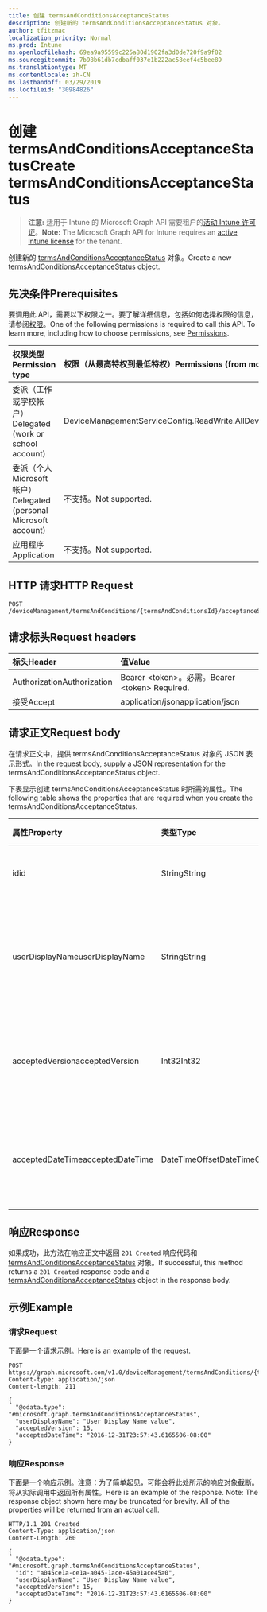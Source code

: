 ```yaml
---
title: 创建 termsAndConditionsAcceptanceStatus
description: 创建新的 termsAndConditionsAcceptanceStatus 对象。
author: tfitzmac
localization_priority: Normal
ms.prod: Intune
ms.openlocfilehash: 69ea9a95599c225a80d1902fa3d0de720f9a9f82
ms.sourcegitcommit: 7b98b61db7cdbaff037e1b222ac58eef4c5bee89
ms.translationtype: MT
ms.contentlocale: zh-CN
ms.lasthandoff: 03/29/2019
ms.locfileid: "30984826"
---
```

# <a name="create-termsandconditionsacceptancestatus"></a><span data-ttu-id="315c7-103">创建 termsAndConditionsAcceptanceStatus</span><span class="sxs-lookup"><span data-stu-id="315c7-103">Create termsAndConditionsAcceptanceStatus</span></span>

> <span data-ttu-id="315c7-104">**注意:** 适用于 Intune 的 Microsoft Graph API 需要租户的[活动 Intune 许可证](https://go.microsoft.com/fwlink/?linkid=839381)。</span><span class="sxs-lookup"><span data-stu-id="315c7-104">**Note:** The Microsoft Graph API for Intune requires an [active Intune license](https://go.microsoft.com/fwlink/?linkid=839381) for the tenant.</span></span>

<span data-ttu-id="315c7-105">创建新的 [termsAndConditionsAcceptanceStatus](../resources/intune-companyterms-termsandconditionsacceptancestatus.md) 对象。</span><span class="sxs-lookup"><span data-stu-id="315c7-105">Create a new [termsAndConditionsAcceptanceStatus](../resources/intune-companyterms-termsandconditionsacceptancestatus.md) object.</span></span>

## <a name="prerequisites"></a><span data-ttu-id="315c7-106">先决条件</span><span class="sxs-lookup"><span data-stu-id="315c7-106">Prerequisites</span></span>
<span data-ttu-id="315c7-p101">要调用此 API，需要以下权限之一。要了解详细信息，包括如何选择权限的信息，请参阅[权限](/graph/permissions-reference)。</span><span class="sxs-lookup"><span data-stu-id="315c7-p101">One of the following permissions is required to call this API. To learn more, including how to choose permissions, see [Permissions](/graph/permissions-reference).</span></span>

|<span data-ttu-id="315c7-109">权限类型</span><span class="sxs-lookup"><span data-stu-id="315c7-109">Permission type</span></span>|<span data-ttu-id="315c7-110">权限（从最高特权到最低特权）</span><span class="sxs-lookup"><span data-stu-id="315c7-110">Permissions (from most to least privileged)</span></span>|
|:---|:---|
|<span data-ttu-id="315c7-111">委派（工作或学校帐户）</span><span class="sxs-lookup"><span data-stu-id="315c7-111">Delegated (work or school account)</span></span>|<span data-ttu-id="315c7-112">DeviceManagementServiceConfig.ReadWrite.All</span><span class="sxs-lookup"><span data-stu-id="315c7-112">DeviceManagementServiceConfig.ReadWrite.All</span></span>|
|<span data-ttu-id="315c7-113">委派（个人 Microsoft 帐户）</span><span class="sxs-lookup"><span data-stu-id="315c7-113">Delegated (personal Microsoft account)</span></span>|<span data-ttu-id="315c7-114">不支持。</span><span class="sxs-lookup"><span data-stu-id="315c7-114">Not supported.</span></span>|
|<span data-ttu-id="315c7-115">应用程序</span><span class="sxs-lookup"><span data-stu-id="315c7-115">Application</span></span>|<span data-ttu-id="315c7-116">不支持。</span><span class="sxs-lookup"><span data-stu-id="315c7-116">Not supported.</span></span>|

## <a name="http-request"></a><span data-ttu-id="315c7-117">HTTP 请求</span><span class="sxs-lookup"><span data-stu-id="315c7-117">HTTP Request</span></span>
<!-- {
  "blockType": "ignored"
}
-->
``` http
POST /deviceManagement/termsAndConditions/{termsAndConditionsId}/acceptanceStatuses
```

## <a name="request-headers"></a><span data-ttu-id="315c7-118">请求标头</span><span class="sxs-lookup"><span data-stu-id="315c7-118">Request headers</span></span>
|<span data-ttu-id="315c7-119">标头</span><span class="sxs-lookup"><span data-stu-id="315c7-119">Header</span></span>|<span data-ttu-id="315c7-120">值</span><span class="sxs-lookup"><span data-stu-id="315c7-120">Value</span></span>|
|:---|:---|
|<span data-ttu-id="315c7-121">Authorization</span><span class="sxs-lookup"><span data-stu-id="315c7-121">Authorization</span></span>|<span data-ttu-id="315c7-122">Bearer &lt;token&gt;。必需。</span><span class="sxs-lookup"><span data-stu-id="315c7-122">Bearer &lt;token&gt; Required.</span></span>|
|<span data-ttu-id="315c7-123">接受</span><span class="sxs-lookup"><span data-stu-id="315c7-123">Accept</span></span>|<span data-ttu-id="315c7-124">application/json</span><span class="sxs-lookup"><span data-stu-id="315c7-124">application/json</span></span>|

## <a name="request-body"></a><span data-ttu-id="315c7-125">请求正文</span><span class="sxs-lookup"><span data-stu-id="315c7-125">Request body</span></span>
<span data-ttu-id="315c7-126">在请求正文中，提供 termsAndConditionsAcceptanceStatus 对象的 JSON 表示形式。</span><span class="sxs-lookup"><span data-stu-id="315c7-126">In the request body, supply a JSON representation for the termsAndConditionsAcceptanceStatus object.</span></span>

<span data-ttu-id="315c7-127">下表显示创建 termsAndConditionsAcceptanceStatus 时所需的属性。</span><span class="sxs-lookup"><span data-stu-id="315c7-127">The following table shows the properties that are required when you create the termsAndConditionsAcceptanceStatus.</span></span>

|<span data-ttu-id="315c7-128">属性</span><span class="sxs-lookup"><span data-stu-id="315c7-128">Property</span></span>|<span data-ttu-id="315c7-129">类型</span><span class="sxs-lookup"><span data-stu-id="315c7-129">Type</span></span>|<span data-ttu-id="315c7-130">说明</span><span class="sxs-lookup"><span data-stu-id="315c7-130">Description</span></span>|
|:---|:---|:---|
|<span data-ttu-id="315c7-131">id</span><span class="sxs-lookup"><span data-stu-id="315c7-131">id</span></span>|<span data-ttu-id="315c7-132">String</span><span class="sxs-lookup"><span data-stu-id="315c7-132">String</span></span>|<span data-ttu-id="315c7-133">实体的唯一标识符。</span><span class="sxs-lookup"><span data-stu-id="315c7-133">Unique identifier of the entity.</span></span>|
|<span data-ttu-id="315c7-134">userDisplayName</span><span class="sxs-lookup"><span data-stu-id="315c7-134">userDisplayName</span></span>|<span data-ttu-id="315c7-135">String</span><span class="sxs-lookup"><span data-stu-id="315c7-135">String</span></span>|<span data-ttu-id="315c7-136">实体所表示的接受状态所属用户的显示名称。</span><span class="sxs-lookup"><span data-stu-id="315c7-136">Display name of the user whose acceptance the entity represents.</span></span>|
|<span data-ttu-id="315c7-137">acceptedVersion</span><span class="sxs-lookup"><span data-stu-id="315c7-137">acceptedVersion</span></span>|<span data-ttu-id="315c7-138">Int32</span><span class="sxs-lookup"><span data-stu-id="315c7-138">Int32</span></span>|<span data-ttu-id="315c7-139">用户所接受的最新 T&C 版本号。</span><span class="sxs-lookup"><span data-stu-id="315c7-139">Most recent version number of the T&C accepted by the user.</span></span>|
|<span data-ttu-id="315c7-140">acceptedDateTime</span><span class="sxs-lookup"><span data-stu-id="315c7-140">acceptedDateTime</span></span>|<span data-ttu-id="315c7-141">DateTimeOffset</span><span class="sxs-lookup"><span data-stu-id="315c7-141">DateTimeOffset</span></span>|<span data-ttu-id="315c7-142">用户上次接受条款时的日期/时间。</span><span class="sxs-lookup"><span data-stu-id="315c7-142">DateTime when the terms were last accepted by the user.</span></span>|



## <a name="response"></a><span data-ttu-id="315c7-143">响应</span><span class="sxs-lookup"><span data-stu-id="315c7-143">Response</span></span>
<span data-ttu-id="315c7-144">如果成功，此方法在响应正文中返回 `201 Created` 响应代码和 [termsAndConditionsAcceptanceStatus](../resources/intune-companyterms-termsandconditionsacceptancestatus.md) 对象。</span><span class="sxs-lookup"><span data-stu-id="315c7-144">If successful, this method returns a `201 Created` response code and a [termsAndConditionsAcceptanceStatus](../resources/intune-companyterms-termsandconditionsacceptancestatus.md) object in the response body.</span></span>

## <a name="example"></a><span data-ttu-id="315c7-145">示例</span><span class="sxs-lookup"><span data-stu-id="315c7-145">Example</span></span>

### <a name="request"></a><span data-ttu-id="315c7-146">请求</span><span class="sxs-lookup"><span data-stu-id="315c7-146">Request</span></span>
<span data-ttu-id="315c7-147">下面是一个请求示例。</span><span class="sxs-lookup"><span data-stu-id="315c7-147">Here is an example of the request.</span></span>
``` http
POST https://graph.microsoft.com/v1.0/deviceManagement/termsAndConditions/{termsAndConditionsId}/acceptanceStatuses
Content-type: application/json
Content-length: 211

{
  "@odata.type": "#microsoft.graph.termsAndConditionsAcceptanceStatus",
  "userDisplayName": "User Display Name value",
  "acceptedVersion": 15,
  "acceptedDateTime": "2016-12-31T23:57:43.6165506-08:00"
}
```

### <a name="response"></a><span data-ttu-id="315c7-148">响应</span><span class="sxs-lookup"><span data-stu-id="315c7-148">Response</span></span>
<span data-ttu-id="315c7-p102">下面是一个响应示例。注意：为了简单起见，可能会将此处所示的响应对象截断。将从实际调用中返回所有属性。</span><span class="sxs-lookup"><span data-stu-id="315c7-p102">Here is an example of the response. Note: The response object shown here may be truncated for brevity. All of the properties will be returned from an actual call.</span></span>
``` http
HTTP/1.1 201 Created
Content-Type: application/json
Content-Length: 260

{
  "@odata.type": "#microsoft.graph.termsAndConditionsAcceptanceStatus",
  "id": "a045ce1a-ce1a-a045-1ace-45a01ace45a0",
  "userDisplayName": "User Display Name value",
  "acceptedVersion": 15,
  "acceptedDateTime": "2016-12-31T23:57:43.6165506-08:00"
}
```



